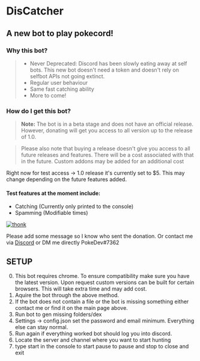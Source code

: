 # DisCatcher

## A new bot to play pokecord!

### Why this bot?

> - Never Deprecated: Discord has been slowly eating away at self bots. This new bot doesn't need a token and doesn't rely on selfbot APIs not going extinct.
> - Regular user behaviour
> - Same fast catching ability
> - More to come!


### How do I get this bot?

> **Note:** The bot is in a beta stage and does not have an official release. However, donating will get you access to all version
up to the release of 1.0.
 
> Please also note that buying a release doesn't give you access to all future releases and features. There will be a cost associated with
that in the future.
> Custom addons may be added for an additional cost

Right now for test access -> 1.0 release it's currently set to $5. This may change depending on the future features added.
#### Test features at the moment include:
- Catching (Currently only printed to the console)
- Spamming (Modifiable times)

[![thonk](https://www.paypalobjects.com/en_US/i/btn/btn_donate_SM.gif)](https://www.paypal.com/cgi-bin/webscr?cmd=_s-xclick&hosted_button_id=DG6KBZ3DFBUTL&source=url)

Please add some message so I know who sent the donation. Or contact me via [Discord](https://discord.gg/GqyNx2t) or DM me directly PokeDev#7362

## SETUP
0. This bot requires chrome. To ensure compatibility make sure you have the latest version. Upon request custom versions can be built for certain browsers. This will take extra time and may add cost.
1. Aquire the bot through the above method.
2. If the bot does not contain a file or the bot is missing something either contact me or find it on the main page above.
3. Run bot to gen missing folders/dex
4. Settings -> config.json set the password and email minimum. Everything else can stay normal.
5. Run again if everything worked bot should log you into discord.
6. Locate the server and channel where you want to start hunting
7. type start in the console to start pause to pause and stop to close and exit
